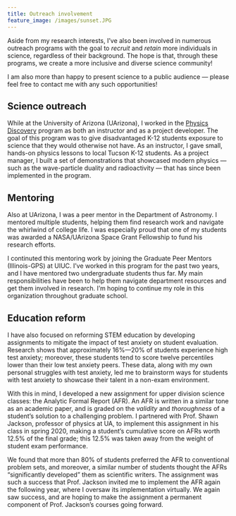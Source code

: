 ```yaml
---
title: Outreach involvement
feature_image: /images/sunset.JPG
---
```


Aside from my research interests, I’ve also been involved in numerous outreach programs with the goal to *recruit* and *retain* more individuals in science, regardless of their background. The hope is that, through these programs, we create a more inclusive and diverse science community!

I am also more than happy to present science to a public audience — please feel free to contact me with any such opportunities! 

## Science outreach
While at the University of Arizona (UArizona), I worked in the [Physics Discovery](https://flandrau.org/discoveries) program as both an instructor and as a project developer. The goal of this program was to give disadvantaged K-12 students exposure to science that they would otherwise not have. As an instructor, I gave small, hands-on physics lessons to local Tucson K-12 students. As a project manager, I built a set of demonstrations that showcased modern physics — such as the wave-particle duality and radioactivity — that has since been implemented in the program. 

## Mentoring
Also at UArizona, I was a peer mentor in the Department of Astronomy. I mentored multiple students, helping them find research work and navigate the whirlwind of college life. I was especially proud that one of my students  was awarded a NASA/UArizona Space Grant Fellowship to fund his research efforts.

I continuted this mentoring work by joining the Graduate Peer Mentors (Illinois-GPS) at UIUC. I’ve worked in this program for the past two years, and I have mentored two undergraduate students thus far. My main responsibilities have been to help them navigate department resources and get them involved in research. I’m hoping to continue my role in this organization throughout graduate school. 

## Education reform 
I have also focused on reforming STEM education by developing assignments to mitigate the impact of test anxiety on student evaluation. Research shows that approximately 16%—20% of students experience high test anxiety; moreover, these students tend to score twelve percentiles lower than their low test anxiety peers. These data, along with my own personal struggles with test anxiety, led me to brainstorm ways for students with test anxiety to showcase their talent in a non-exam environment. 

With this in mind, I developed a new assignment for upper division science classes: the Analytic Formal Report (AFR). An AFR is written in a similar tone as an academic paper, and is graded on the *validity* and *thoroughness* of a student’s solution to a challenging problem. I partnered with Prof. Shawn Jackson, professor of physics at UA, to implement this assignment in his class in spring 2020, making a student’s cumulative score on AFRs worth 12.5% of the final grade; this 12.5% was taken away from the weight of student exam performance. 

We found that more than 80% of students preferred the AFR to conventional problem sets, and moreover, a similar number of students thought the AFRs “significantly developed” them as scientific writers. The assignment was such a success that Prof. Jackson invited me to implement the AFR again the following year, where I oversaw its implementation virtually. We again saw success, and are hoping to make the assignment a permanent component of Prof. Jackson’s courses going forward.